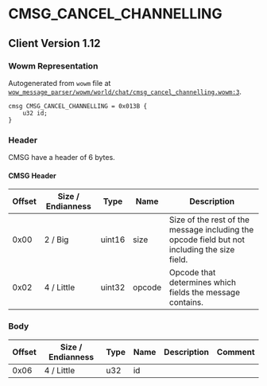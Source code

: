 # CMSG_CANCEL_CHANNELLING

## Client Version 1.12

### Wowm Representation

Autogenerated from `wowm` file at [`wow_message_parser/wowm/world/chat/cmsg_cancel_channelling.wowm:3`](https://github.com/gtker/wow_messages/tree/main/wow_message_parser/wowm/world/chat/cmsg_cancel_channelling.wowm#L3).
```rust,ignore
cmsg CMSG_CANCEL_CHANNELLING = 0x013B {
    u32 id;
}
```
### Header

CMSG have a header of 6 bytes.

#### CMSG Header

| Offset | Size / Endianness | Type   | Name   | Description |
| ------ | ----------------- | ------ | ------ | ----------- |
| 0x00   | 2 / Big           | uint16 | size   | Size of the rest of the message including the opcode field but not including the size field.|
| 0x02   | 4 / Little        | uint32 | opcode | Opcode that determines which fields the message contains.|

### Body

| Offset | Size / Endianness | Type | Name | Description | Comment |
| ------ | ----------------- | ---- | ---- | ----------- | ------- |
| 0x06 | 4 / Little | u32 | id |  |  |

